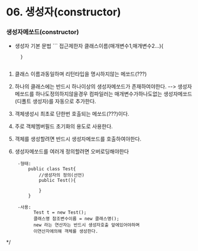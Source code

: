 # 06. 생성자(constructor)

### 생성자메쏘드(constructor) 
- 생성자 기본 문법
		```
    접근제한자  클래스이름(매개변수1,매개변수2...){
		
		}
   ```
1. 클래스 이름과동일하며 리턴타입을 명시하지않는 메쏘드(???)
2. 하나의 클래스에는 반드시 하나이상의 생성자메쏘드가 존재하여야한다.
--> 생성자메쏘드를 하나도정의하지않을경우 컴파일러는 
	매개변수가하나도없는 생성자메쏘드(디폴트 생성자)를 자동으로 추가한다.    
3. 객체생성시 최초로 단한번 호출되는 메쏘드(???)이다.
4. 주로 객체멤버필드 초기화의 용도로 사용한다.
5. 객체를 생성할려면 반드시 생성자메쏘드를 호출하여야한다.
6. 생성자메쏘드를 여러개 정의할려면 오버로딩해야한다
		
		-형태: 
		 	public class Test{
		 		//생성자의 정의(선언)
		 	    public Test(){
		 	    	
		 	    }
		 	}
		 	
	    -사용: 
	          Test t = new Test(); 
		 	  클래스명 참조변수이름 = new 클래스명();
		 	  new 라는 연산자는 반드시 생성자호출 앞에있어야하며
		 	  이연산자에의해 객체를 생성한다.
*/
